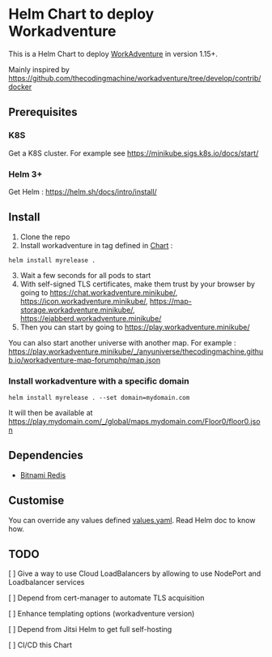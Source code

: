 # Helm Chart to deploy Workadventure

This is a Helm Chart to deploy [WorkAdventure](https://github.com/thecodingmachine/workadventure) in version 1.15+.

Mainly inspired by https://github.com/thecodingmachine/workadventure/tree/develop/contrib/docker

## Prerequisites

### K8S

Get a K8S cluster. For example see https://minikube.sigs.k8s.io/docs/start/

### Helm 3+

Get Helm : https://helm.sh/docs/intro/install/

## Install

1. Clone the repo
2. Install workadventure in tag defined in [Chart](./Chart.yaml) :
```
helm install myrelease .
```
3. Wait a few seconds for all pods to start
4. With self-signed TLS certificates, make them trust by your browser by going to https://chat.workadventure.minikube/, https://icon.workadventure.minikube/, https://map-storage.workadventure.minikube/, https://ejabberd.workadventure.minikube/
5. Then you can start by going to https://play.workadventure.minikube/

You can also start another universe with another map. For example : https://play.workadventure.minikube/_/anyuniverse/thecodingmachine.github.io/workadventure-map-forumphp/map.json

### Install workadventure with a specific domain
```
helm install myrelease . --set domain=mydomain.com
```

It will then be available at https://play.mydomain.com/_/global/maps.mydomain.com/Floor0/floor0.json

## Dependencies

- [Bitnami Redis](https://artifacthub.io/packages/helm/bitnami/redis)

## Customise

You can override any values defined [values.yaml](./values.yaml). Read Helm doc to know how.

## TODO

[ ] Give a way to use Cloud LoadBalancers by allowing to use NodePort and Loadbalancer services

[ ] Depend from cert-manager to automate TLS acquisition

[ ] Enhance templating options (workadventure version)

[ ] Depend from Jitsi Helm to get full self-hosting

[ ] CI/CD this Chart
